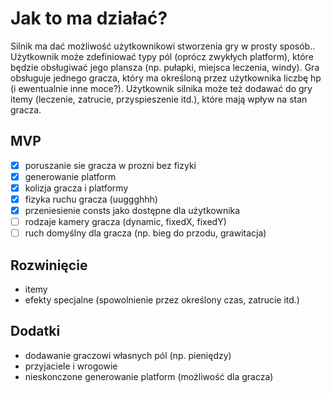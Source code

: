 # Jak to ma działać?
Silnik ma dać możliwość użytkownikowi stworzenia gry w prosty sposób..
Użytkownik może zdefiniować typy pól (oprócz zwykłych platform), które będzie obsługiwać jego plansza (np. pułapki, miejsca leczenia, windy).
Gra obsługuje jednego gracza, który ma określoną przez użytkownika liczbę hp (i ewentualnie inne moce?).
Użytkownik silnika może też dodawać do gry itemy (leczenie, zatrucie, przyspieszenie itd.), które mają wpływ na stan gracza.

## MVP
- [x] poruszanie sie gracza w prozni bez fizyki
- [x] generowanie platform
- [x] kolizja gracza i platformy
- [x] fizyka ruchu gracza (uuggghhh)
- [x] przeniesienie consts jako dostępne dla użytkownika
- [ ] rodzaje kamery gracza (dynamic, fixedX, fixedY)
- [ ] ruch domyślny dla gracza (np. bieg do przodu, grawitacja)

## Rozwinięcie
- itemy
- efekty specjalne (spowolnienie przez określony czas, zatrucie itd.)

## Dodatki
- dodawanie graczowi własnych pól (np. pieniędzy)
- przyjaciele i wrogowie
- nieskonczone generowanie platform (możliwość dla gracza)
